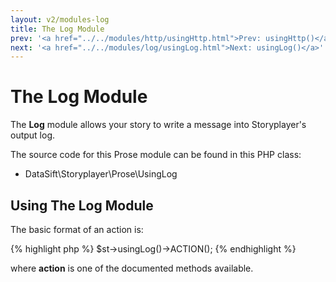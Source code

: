 ```yaml
---
layout: v2/modules-log
title: The Log Module
prev: '<a href="../../modules/http/usingHttp.html">Prev: usingHttp()</a>'
next: '<a href="../../modules/log/usingLog.html">Next: usingLog()</a>'
---
```


# The Log Module

The __Log__ module allows your story to write a message into Storyplayer's output log.

The source code for this Prose module can be found in this PHP class:

* DataSift\Storyplayer\Prose\UsingLog

## Using The Log Module

The basic format of an action is:

{% highlight php %}
$st->usingLog()->ACTION();
{% endhighlight %}

where __action__ is one of the documented methods available.
